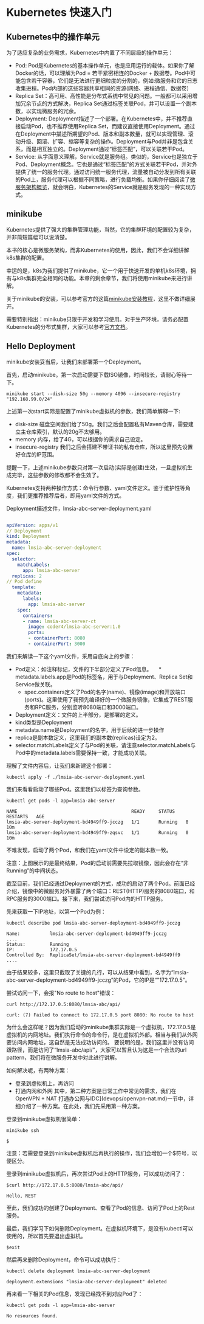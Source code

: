 # Kubernetes 快速入门

## Kubernetes中的操作单元

为了适应复杂的业务需求，Kubernetes中内置了不同层级的操作单元：
* Pod: Pod是Kubernetes的基本操作单元，也是应用运行的载体。如果你了解Docker的话，可以理解为Pod = 若干紧密相连的Docker + 数据卷。Pod中可能包含若干容器，它们是无法进行更细粒度的分割的，例如:微服务和它的日志收集进程。Pod内部的这些容器共享相同的资源(网络、进程通信、数据卷）
* Replica Set：高可用、高性能是分布式系统中常见的问题。一般都可以采用增加冗余节点的方式解决，Replica Set通过标签关联Pod，并可以设置一个副本数，以实现微服务的冗余。
* Deployment: Deployment描述了一个部署。在Kubernetes中，并不推荐直接启动Pod，也不推荐使用Replica Set，而建议直接使用Deployment。通过在Deployment中描述所期望的Pod、版本和副本数量，就可以实现管理、滚动升级、回滚、扩容、缩容等复杂的操作。Deployment与Pod并非是包含关系，而是相互独立的。Deployment通过“标签匹配”，可以关联若干Pod。
* Service: 从字面意义理解，Service就是服务组。类似的，Service也是独立于Pod、Deployment概念。它也是通过“标签匹配”的方式关联若干Pod，并对外提供了统一的服务代理。通过访问统一服务代理，流量被自动分发到所有关联的Pod上，服务代理可以根据不同策略，进行负载均衡。如果你仔细阅读了[微服务架构概览](architecture/overview.md)，就会明白，Kubernetes的Service就是服务发现的一种实现方式。

## minikube
Kubernetes提供了强大的集群管理功能，当然，它的集群环境的配置较为复杂，并非简短篇幅可以说清楚。

本书的核心是微服务架构，而非Kubernetes的使用，因此，我们不会详细讲解k8s集群的配置。

幸运的是，k8s为我们提供了minikube，它一个用于快速开发的单机k8s环境，拥有与k8s集群完全相同的功能。本章的剩余章节，我们将使用minikube来进行讲解。

关于minikube的安装，可以参考官方的这篇[minikube安装教程](https://kubernetes.io/docs/tasks/tools/install-minikube/)，这里不做详细展开。

需要特别指出：minikube只限于开发和学习使用。对于生产环境，请务必配置Kubernetes的分布式集群，大家可以参考[官方文档](https://kubernetes.io/docs/home)。

## Hello Deployment

minikube安装妥当后，让我们来部署第一个Deployment。

首先，启动minikube。第一次启动需要下载ISO镜像，时间较长，请耐心等待一下。
```shell
minikube start --disk-size 50g --memory 4096 --insecure-registry "192.168.99.0/24"
```

上述第一次start实际是配置了minikube虚拟机的参数，我们简单解释一下:
* disk-size 磁盘空间我们给了50g。我们之后会配置私有Maven仓库，需要建立主仓库索引，默认的20g不太够用。
* memory 内存，给了4G，可以根据你的需求自己设定。
* insecure-registry 我们之后会搭建不带证书的私有仓库，所以这里预先设置好仓库的IP范围。

提醒一下，上述minikube参数只对第一次启动(实际是创建)生效，一旦虚拟机生成完毕，这些参数的修改都不会生效了。

Kubernetes支持两种操作方式：命令行参数、yaml文件定义。鉴于维护性等角度，我们更推荐推荐后者，即用yaml文件的方式。

Deployment描述文件，lmsia-abc-server-deployment.yaml
```yaml

apiVersion: apps/v1
// Deployment
kind: Deployment
metadata:
  name: lmsia-abc-server-deployment
spec:
  selector:
    matchLabels:
      app: lmsia-abc-server
  replicas: 2
// Pod define
  template:
    metadata:
      labels:
        app: lmsia-abc-server
    spec:
      containers:
      - name: lmsia-abc-server-ct
        image: coder4/lmsia-abc-server:1.0
        ports:
        - containerPort: 8080
        - containerPort: 3000
```

我们来解读一下这个yaml文件，采用自底向上的步骤：
* Pod定义：如注释标记，文件的下半部分定义了Pod信息。
　* metadata.labels.app是Pod的标签名，用于与Deployment、Replica Set和Service做关联。
  * spec.containers定义了Pod的名字(name)、镜像(image)和开放端口(ports)。这里使用了我预先编译好的一个微服务镜像，它集成了REST服务和RPC服务，分别监听8080端口和3000端口。
* Deployment定义：文件的上半部分，是部署的定义。
 * kind类型是Deployment
 * metadata.name是Deployment的名字，用于后续的进一步操作
 * replica是副本数定义，这里我们的副本数(replicas)设定为2。
 * selector.matchLabels定义了与Pod的关联，请注意selector.matchLabels与Pod中的metadata.labels需要保持一致，才能成功关联。

理解了文件内容后，让我们来新建这个部署：
```shell
kubectl apply -f ./lmsia-abc-server-deployment.yaml

```

我们来看看启动了哪些Pod。这里我们以标签为查询参数。
```shell
kubectl get pods -l app=lmsia-abc-server

NAME                                          READY     STATUS    RESTARTS   AGE
lmsia-abc-server-deployment-bd4949ff9-jcczg   1/1       Running   0          10m
lmsia-abc-server-deployment-bd4949ff9-zqsvc   1/1       Running   0          10m
```

不难发现，启动了两个Pod，和我们在yaml文件中设定的副本数一致。

注意：上图展示的是最终结果，Pod的启动前需要先拉取镜像，因此会存在“非Running”的中间状态。

截至目前，我们已经通过Deployment的方式，成功的启动了两个Pod。前面已经介绍，镜像中的微服务对外暴露了两个端口：REST(HTTP)服务的8080端口，和RPC服务的3000端口。接下来，我们尝试访问Pod内的HTTP服务。

先来获取一下IP地址，以第一个Pod为例：

```shell
kubectl describe pod lmsia-abc-server-deployment-bd4949ff9-jcczg

Name:           lmsia-abc-server-deployment-bd4949ff9-jcczg
....
Status:         Running
IP:             172.17.0.5
Controlled By:  ReplicaSet/lmsia-abc-server-deployment-bd4949ff9
....
```

由于结果较多，这里只截取了关键的几行，可以从结果中看到，名字为“lmsia-abc-server-deployment-bd4949ff9-jcczg”的Pod，它的IP是“"172.17.0.5"。

尝试访问一下，会报"No route to host"错误：
```shell
curl http://172.17.0.5:8080/lmsia-abc/api/

curl: (7) Failed to connect to 172.17.0.5 port 8080: No route to host
```
为什么会这样呢？因为我们启动的minikube集群实际是一个虚拟机，172.17.0.5是虚拟机的内网地址。我们执行命令的命令行，是在虚拟机外部。相当与我们从外网要访问内网地址，这自然是无法成功访问的。
要说明的是，我们这里并没有访问跟路径，而是访问了“lmsia-abc/api/”，大家可以暂且认为这是一个合法的url pattern，我们将在微服务开发中对此进行讲解。

如何解决呢，有两种方案：
* 登录到虚拟机上，再访问
* 打通内网和外网
其中，第二种方案是日常工作中常见的需求，我们在OpenVPN + NAT 打通办公网与IDC](devops/openvpn-nat.md)一节中，详细介绍了一种方案。在此处，我们先采用第一种方案。

登录到minikube虚拟机很简单：
```shell
minikube ssh

$

```

注意：若需要登录到minikube虚拟机后再执行的操作，我们会增加一个$符号，以便区分。

登录到minikube虚拟机后，再次尝试Pod上的HTTP服务，可以成功访问了：
```shell
$curl http://172.17.0.5:8080/lmsia-abc/api/

Hello, REST
```

至此，我们成功的创建了Deployment、查看了Pod的信息、访问了Pod上的Rest服务。

最后，我们学习下如何删除Deployment。在虚拟机环境下，是没有kubectl可以使用的，所以首先要退出虚拟机。
```shell
$exit
```

然后再来删除Deployment，命令可以成功执行：
```shell
kubectl delete deployment lmsia-abc-server-deployment

deployment.extensions "lmsia-abc-server-deployment" deleted
```

再来看一下相关的Pod信息，发现已经找不到对应Pod了：
```shell
kubectl get pods -l app=lmsia-abc-server

No resources found.
```
